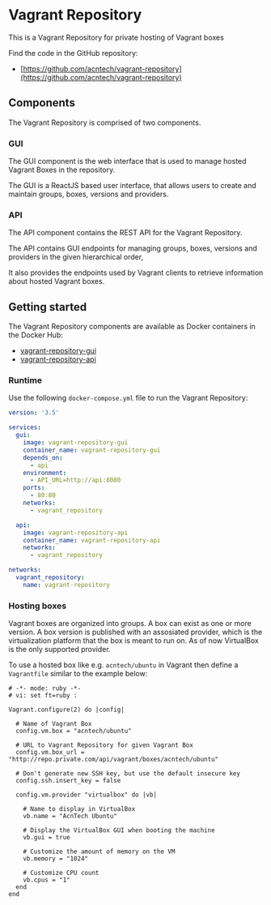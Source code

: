 # Vagrant Repository
This is a Vagrant Repository for private hosting of Vagrant boxes

Find the code in the GitHub repository:

* [https://github.com/acntech/vagrant-repository](https://github.com/acntech/vagrant-repository)

## Components
The Vagrant Repository is comprised of two components.

### GUI
The GUI component is the web interface that is used to manage hosted Vagrant Boxes in the repository.

The GUI is a ReactJS based user interface, that allows users to create and maintain groups, boxes, versions and providers.

### API
The API component contains the REST API for the Vagrant Repository.

The API contains GUI endpoints for managing groups, boxes, versions and providers in the given hierarchical order,

It also provides the endpoints used by Vagrant clients to retrieve information about hosted Vagrant boxes.

## Getting started
The Vagrant Repository components are available as Docker containers in the Docker Hub:

* [vagrant-repository-gui](https://hub.docker.com/r/acntechie/vagrant-repository-gui)
* [vagrant-repository-api](https://hub.docker.com/r/acntechie/vagrant-repository-api)

### Runtime
Use the following ```docker-compose.yml``` file to run the Vagrant Repository:

```yaml
version: '3.5'

services:
  gui:
    image: vagrant-repository-gui
    container_name: vagrant-repository-gui
    depends_on:
      - api
    environment:
      - API_URL=http://api:8080
    ports:
      - 80:80
    networks:
      - vagrant_repository

  api:
    image: vagrant-repository-api
    container_name: vagrant-repository-api
    networks:
      - vagrant_repository

networks:
  vagrant_repository:
    name: vagrant-repository
```

### Hosting boxes
Vagrant boxes are organized into groups. A box can exist as one or more version. A box version is published with an assosiated provider, which is the virtualization platform that the box is meant to run on. As of now VirtualBox is the only supported provider.

To use a hosted box like e.g. ```acntech/ubuntu``` in Vagrant then define a ```Vagrantfile``` similar to the example below:

```vagrantfile
# -*- mode: ruby -*-
# vi: set ft=ruby :

Vagrant.configure(2) do |config|

  # Name of Vagrant Box
  config.vm.box = "acntech/ubuntu"

  # URL to Vagrant Repository for given Vagrant Box
  config.vm.box_url = "http://repo.private.com/api/vagrant/boxes/acntech/ubuntu"

  # Don't generate new SSH key, but use the default insecure key
  config.ssh.insert_key = false

  config.vm.provider "virtualbox" do |vb|

    # Name to display in VirtualBox
    vb.name = "AcnTech Ubuntu"

    # Display the VirtualBox GUI when booting the machine
    vb.gui = true

    # Customize the amount of memory on the VM
    vb.memory = "1024"

    # Customize CPU count
    vb.cpus = "1"
  end
end
```
